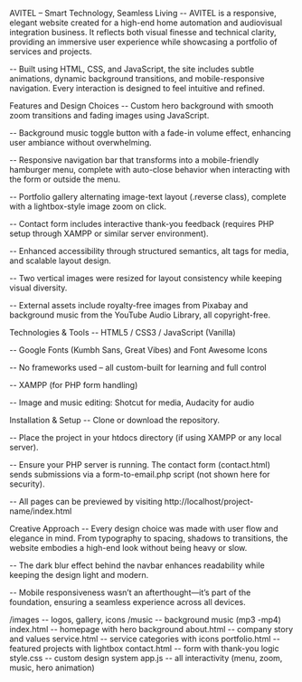 AVITEL – Smart Technology, Seamless Living
-- AVITEL is a responsive, elegant website created for a high-end home automation and audiovisual integration business. It reflects both visual finesse and technical clarity, providing an immersive user experience while showcasing a portfolio of services and projects.

-- Built using HTML, CSS, and JavaScript, the site includes subtle animations, dynamic background transitions, and mobile-responsive navigation. Every interaction is designed to feel intuitive and refined.

Features and Design Choices
-- Custom hero background with smooth zoom transitions and fading images using JavaScript.

-- Background music toggle button with a fade-in volume effect, enhancing user ambiance without overwhelming.

-- Responsive navigation bar that transforms into a mobile-friendly hamburger menu, complete with auto-close behavior when interacting with the form or outside the menu.

-- Portfolio gallery alternating image-text layout (.reverse class), complete with a lightbox-style image zoom on click.

-- Contact form includes interactive thank-you feedback (requires PHP setup through XAMPP or similar server environment).

-- Enhanced accessibility through structured semantics, alt tags for media, and scalable layout design.

-- Two vertical images were resized for layout consistency while keeping visual diversity.

-- External assets include royalty-free images from Pixabay and background music from the YouTube Audio Library, all copyright-free.

Technologies & Tools
-- HTML5 / CSS3 / JavaScript (Vanilla)

-- Google Fonts (Kumbh Sans, Great Vibes) and Font Awesome Icons

-- No frameworks used – all custom-built for learning and full control

-- XAMPP (for PHP form handling)

-- Image and music editing: Shotcut for media, Audacity for audio 

Installation & Setup
-- Clone or download the repository.

-- Place the project in your htdocs directory (if using XAMPP or any local server).

-- Ensure your PHP server is running. The contact form (contact.html) sends submissions via a form-to-email.php script (not shown here for security).

-- All pages can be previewed by visiting http://localhost/project-name/index.html

Creative Approach
-- Every design choice was made with user flow and elegance in mind. From typography to spacing, shadows to transitions, the website embodies a high-end look without being heavy or slow.

-- The dark blur effect behind the navbar enhances readability while keeping the design light and modern.

-- Mobile responsiveness wasn’t an afterthought—it’s part of the foundation, ensuring a seamless experience across all devices.

/images          -- logos, gallery, icons
/music           -- background music (mp3 -mp4)
index.html       -- homepage with hero background
about.html       -- company story and values
service.html     -- service categories with icons
portfolio.html   -- featured projects with lightbox
contact.html     -- form with thank-you logic
style.css        -- custom design system
app.js           -- all interactivity (menu, zoom, music, hero animation)



